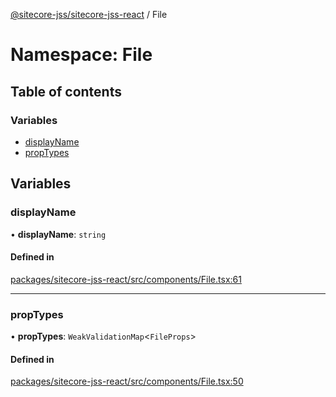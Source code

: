 [@sitecore-jss/sitecore-jss-react](../README.md) / File

# Namespace: File

## Table of contents

### Variables

- [displayName](File.md#displayname)
- [propTypes](File.md#proptypes)

## Variables

### displayName

• **displayName**: `string`

#### Defined in

[packages/sitecore-jss-react/src/components/File.tsx:61](https://github.com/Sitecore/jss/blob/892e6d1a5/packages/sitecore-jss-react/src/components/File.tsx#L61)

___

### propTypes

• **propTypes**: `WeakValidationMap`\<`FileProps`\>

#### Defined in

[packages/sitecore-jss-react/src/components/File.tsx:50](https://github.com/Sitecore/jss/blob/892e6d1a5/packages/sitecore-jss-react/src/components/File.tsx#L50)
